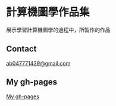 # 計算機圖學作品集
展示學習計算機圖學的過程中，所製作的作品


## Contact
ab047771439@gmail.com


## My gh-pages
[My gh-pages](chen1999y.github.io/CGhws/index.html)
